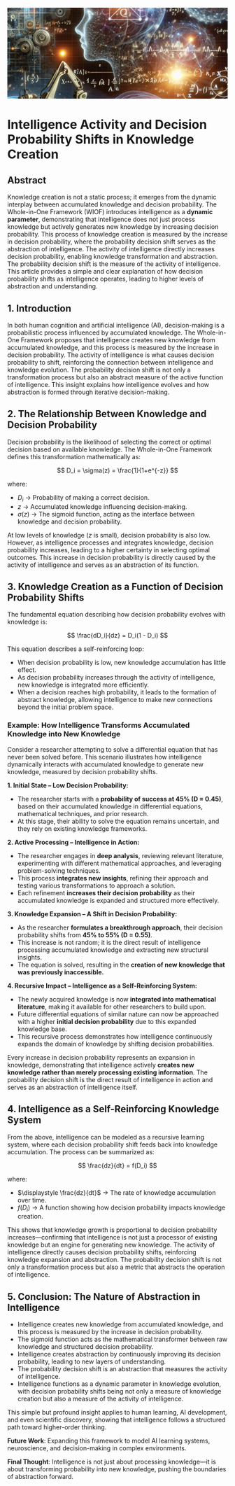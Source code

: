 ![Intelligence Knowledge Creation](./images/intelligence-knowledge-creation.png "enter image title here")

# Intelligence Activity and Decision Probability Shifts in Knowledge Creation

## Abstract
Knowledge creation is not a static process; it emerges from the dynamic interplay between accumulated knowledge and decision probability. The Whole-in-One Framework (WIOF) introduces intelligence as a **dynamic parameter**, demonstrating that intelligence does not just process knowledge but actively generates new knowledge by increasing decision probability. This process of knowledge creation is measured by the increase in decision probability, where the probability decision shift serves as the abstraction of intelligence. The activity of intelligence directly increases decision probability, enabling knowledge transformation and abstraction. The probability decision shift is the measure of the activity of intelligence. This article provides a simple and clear explanation of how decision probability shifts as intelligence operates, leading to higher levels of abstraction and understanding.

## 1. Introduction
In both human cognition and artificial intelligence (AI), decision-making is a probabilistic process influenced by accumulated knowledge. The Whole-in-One Framework proposes that intelligence creates new knowledge from accumulated knowledge, and this process is measured by the increase in decision probability. The activity of intelligence is what causes decision probability to shift, reinforcing the connection between intelligence and knowledge evolution. The probability decision shift is not only a transformation process but also an abstract measure of the active function of intelligence. This insight explains how intelligence evolves and how abstraction is formed through iterative decision-making.

## 2. The Relationship Between Knowledge and Decision Probability
Decision probability is the likelihood of selecting the correct or optimal decision based on available knowledge. The Whole-in-One Framework defines this transformation mathematically as:

$$
D_i = \sigma(z) = \frac{1}{1+e^{-z}}
$$

where:

- $D_i$ → Probability of making a correct decision.
- $z$ → Accumulated knowledge influencing decision-making.
- $\sigma(z)$ → The sigmoid function, acting as the interface between knowledge and decision probability.

At low levels of knowledge ($z$ is small), decision probability is also low. However, as intelligence processes and integrates knowledge, decision probability increases, leading to a higher certainty in selecting optimal outcomes. This increase in decision probability is directly caused by the activity of intelligence and serves as an abstraction of its function.

## 3. Knowledge Creation as a Function of Decision Probability Shifts
The fundamental equation describing how decision probability evolves with knowledge is:

$$
\frac{dD_i}{dz} = D_i(1 - D_i)
$$

This equation describes a self-reinforcing loop:

- When decision probability is low, new knowledge accumulation has little effect.
- As decision probability increases through the activity of intelligence, new knowledge is integrated more efficiently.
- When a decision reaches high probability, it leads to the formation of abstract knowledge, allowing intelligence to make new connections beyond the initial problem space.

### Example: How Intelligence Transforms Accumulated Knowledge into New Knowledge
Consider a researcher attempting to solve a differential equation that has never been solved before. This scenario illustrates how intelligence dynamically interacts with accumulated knowledge to generate new knowledge, measured by decision probability shifts.

**1. Initial State – Low Decision Probability:**

   - The researcher starts with a **probability of success at 45% (D = 0.45)**, based on their accumulated knowledge in differential equations, mathematical techniques, and prior research.
   - At this stage, their ability to solve the equation remains uncertain, and they rely on existing knowledge frameworks.

**2. Active Processing – Intelligence in Action:**

   - The researcher engages in **deep analysis**, reviewing relevant literature, experimenting with different mathematical approaches, and leveraging problem-solving techniques.
   - This process **integrates new insights**, refining their approach and testing various transformations to approach a solution.
   - Each refinement **increases their decision probability** as their accumulated knowledge is expanded and structured more effectively.

**3. Knowledge Expansion – A Shift in Decision Probability:**

   - As the researcher **formulates a breakthrough approach**, their decision probability shifts from **45% to 55% (D = 0.55)**.
   - This increase is not random; it is the direct result of intelligence processing accumulated knowledge and extracting new structural insights.
   - The equation is solved, resulting in the **creation of new knowledge that was previously inaccessible.**

**4. Recursive Impact – Intelligence as a Self-Reinforcing System:**

   - The newly acquired knowledge is now **integrated into mathematical literature**, making it available for other researchers to build upon.
   - Future differential equations of similar nature can now be approached with a higher **initial decision probability** due to this expanded knowledge base.
   - This recursive process demonstrates how intelligence continuously expands the domain of knowledge by shifting decision probabilities.

Every increase in decision probability represents an expansion in knowledge, demonstrating that intelligence actively **creates new knowledge rather than merely processing existing information**. The probability decision shift is the direct result of intelligence in action and serves as an abstraction of intelligence itself.

## 4. Intelligence as a Self-Reinforcing Knowledge System
From the above, intelligence can be modeled as a recursive learning system, where each decision probability shift feeds back into knowledge accumulation. The process can be summarized as:

$$
\frac{dz}{dt} = f(D_i)
$$

where:

- $\displaystyle \frac{dz}{dt}$ → The rate of knowledge accumulation over time.
- $f(D_i)$ → A function showing how decision probability impacts knowledge creation.

This shows that knowledge growth is proportional to decision probability increases—confirming that intelligence is not just a processor of existing knowledge but an engine for generating new knowledge. The activity of intelligence directly causes decision probability shifts, reinforcing knowledge expansion and abstraction. The probability decision shift is not only a transformation process but also a metric that abstracts the operation of intelligence.

## 5. Conclusion: The Nature of Abstraction in Intelligence
- Intelligence creates new knowledge from accumulated knowledge, and this process is measured by the increase in decision probability.
- The sigmoid function acts as the mathematical transformer between raw knowledge and structured decision probability.
- Intelligence creates abstraction by continuously improving its decision probability, leading to new layers of understanding.
- The probability decision shift is an abstraction that measures the activity of intelligence.
- Intelligence functions as a dynamic parameter in knowledge evolution, with decision probability shifts being not only a measure of knowledge creation but also a measure of the activity of intelligence.

This simple but profound insight applies to human learning, AI development, and even scientific discovery, showing that intelligence follows a structured path toward higher-order thinking. 

**Future Work**: Expanding this framework to model AI learning systems, neuroscience, and decision-making in complex environments.

**Final Thought**: Intelligence is not just about processing knowledge—it is about transforming probability into new knowledge, pushing the boundaries of abstraction forward.

